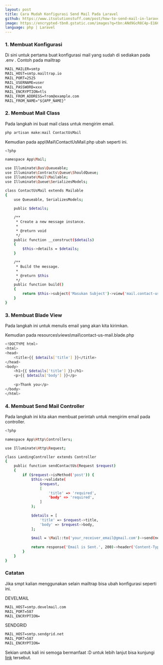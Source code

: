 ```yaml
---
layout: post
title: Cara Mudah Konfigurasi Send Mail Pada Laravel
github: https://www.itsolutionstuff.com/post/how-to-send-mail-in-laravel-6example.html
image: https://encrypted-tbn0.gstatic.com/images?q=tbn:ANd9GcR8C4p-E16GVw0lX4dbfpKbVB5xUTuiYI1wNw&usqp=CAU
language: php | Laravel
---
```


### 1. Membuat Konfigurasi
Di sini untuk pertama buat konfigurasi mail yang sudah di sediakan pada .env . Contoh pada mailtrap
```html
MAIL_MAILER=smtp
MAIL_HOST=smtp.mailtrap.io
MAIL_PORT=2525
MAIL_USERNAME=user
MAIL_PASSWORD=xxx
MAIL_ENCRYPTION=tls
MAIL_FROM_ADDRESS=from@example.com
MAIL_FROM_NAME="${APP_NAME}"
```

### 2. Membuat Mail Class
Pada langkah ini buat mail class untuk mengirim email.
```bash
php artisan make:mail ContactUsMail
```

Kemudian pada app\Mail\ContactUsMail.php ubah seperti ini.
```bash
<?php

namespace App\Mail;

use Illuminate\Bus\Queueable;
use Illuminate\Contracts\Queue\ShouldQueue;
use Illuminate\Mail\Mailable;
use Illuminate\Queue\SerializesModels;

class ContactUsMail extends Mailable
{
    use Queueable, SerializesModels;
    
    public $details;

    /**
     * Create a new message instance.
     *
     * @return void
     */
    public function __construct($details)
    {
        $this->details = $details;
    }

    /**
     * Build the message.
     *
     * @return $this
     */
    public function build()
    {
        return $this->subject('Masukan Subject')->view('mail.contact-us-mail');
    }
}
```

### 3. Membuat Blade View
Pada langkah ini untuk menulis email yang akan kita kirimkan.

Kemudian pada resources\views\mail\contact-us-mail.blade.php
```bash
<!DOCTYPE html>
<html>
<head>
    <title>{{ $details['title'] }}</title>
</head>
<body>
    <h1>{{ $details['title'] }}</h1>
    <p>{{ $details['body'] }}</p>
    
    <p>Thank you</p>
</body>
</html>
```

### 4. Membuat Send Mail Controller
Pada langkah ini kita akan membuat perintah untuk mengirim email pada controller.
```bash
<?php

namespace App\Http\Controllers;

use Illuminate\Http\Request;

class LandingController extends Controller
{
    public function sendContactUs(Request $request)
    {
        if ($request->isMethod('post')) {
            $this->validate(
                $request,
                [
                    'title' => 'required',
                    'body' => 'required',
                ]
            );
            
            $details = [
                'title' => $request->title,
                'body' => $request->body,
            ];
            
            $mail = \Mail::to('your_receiver_email@gmail.com')->send(new \App\Mail\ContactUsMail($details));
            
            return response('Email is Sent.', 200)->header('Content-Type', 'text/plain');
        }
    }
}
```

### Catatan
Jika smpt kalian menggunakan selain mailtrap bisa ubah konfigurasi seperti ini.

DEVELMAIL
```html
MAIL_HOST=smtp.develmail.com
MAIL_PORT=587
MAIL_ENCRYPTION=
```

SENDGRID
```html
MAIL_HOST=smtp.sendgrid.net
MAIL_PORT=587
MAIL_ENCRYPTION=
```

Sekian untuk kali ini semoga bermanfaat :D untuk lebih lanjut bisa kunjungi [link](https://www.itsolutionstuff.com/post/how-to-send-mail-in-laravel-6example.html) tersebut.
